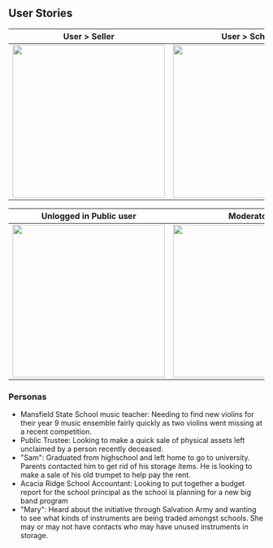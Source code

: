 ## User Stories

| User > Seller                                                                                           |                                              User > School                                              |
| ------------------------------------------------------------------------------------------------------- | :-----------------------------------------------------------------------------------------------------: |
| <img src="https://github.com/rachelwong/music/blob/master/readme_assets/user_seller.png" width="300" /> | <img src="https://github.com/rachelwong/music/blob/master/readme_assets/user_school.png" width="300" /> |

| Unlogged in Public user                                                                                 |                                              Moderator                                               |
| ------------------------------------------------------------------------------------------------------- | :--------------------------------------------------------------------------------------------------: |
| <img src="https://github.com/rachelwong/music/blob/master/readme_assets/user_public.png" width="300" /> | <img src="https://github.com/rachelwong/music/blob/master/readme_assets/user_mod.png" width="300" /> |

### Personas

- Mansfield State School music teacher: Needing to find new violins for their year 9 music ensemble fairly quickly as two violins went missing at a recent competition.
- Public Trustee: Looking to make a quick sale of physical assets left unclaimed by a person recently deceased.
- "Sam": Graduated from highschool and left home to go to university. Parents contacted him to get rid of his storage items. He is looking to make a sale of his old trumpet to help pay the rent.
- Acacia Ridge School Accountant: Looking to put together a budget report for the school principal as the school is planning for a new big band program
- "Mary": Heard about the initiative through Salvation Army and wanting to see what kinds of instruments are being traded amongst schools. She may or may not have contacts who may have unused instruments in storage.
